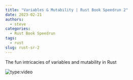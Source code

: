 ```yaml
---
title: "Variables & Mutability | Rust Book Speedrun 2"
date: 2023-02-21
authors:
  - steve
categories:
  - Rust Book Speedrun
tags:
  - rust
slug: rust-sr-2
---
```


The fun intricacies of variables and mutability in Rust

<!-- more -->

![type:video](https://www.youtube.com/embed/F5Ni0Xa1bcE)
